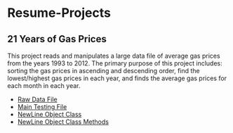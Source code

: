 # Resume-Projects
## 21 Years of Gas Prices
This project reads and manipulates a large data file of average gas prices from the years 1993 to 2012. The primary purpose of this project includes: sorting the gas prices in ascending and descending order, find the lowest/highest gas prices in each year, and finds the average gas prices for each month in each year.
- [Raw Data File](GasPrices.txt)
- [Main Testing File](SemesterProject.cpp)
- [NewLine Object Class](NewLine.h)
- [NewLine Object Class Methods](NewLineMethods.h)
